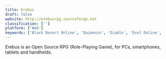 ```yaml
---
title: Erebus
draft: false 
website: http://erebusrpg.sourceforge.net
classification: ['']
platform: ['Web']
keywords: ['Black Desert Online', 'Daimonin', 'Diablo', 'Evol Online', 'FreedroidRPG', 'Guild Wars', 'Lips of Suna', 'Nox', 'PlaneShift', 'Sacred', 'SoulCraft', 'Spring Engine', 'Summoning Wars', 'The Elder Scrolls', 'Torchlight']
---
```

Erebus is an Open Source RPG (Role-Playing Game), for PCs, smartphones, tablets and handhelds.